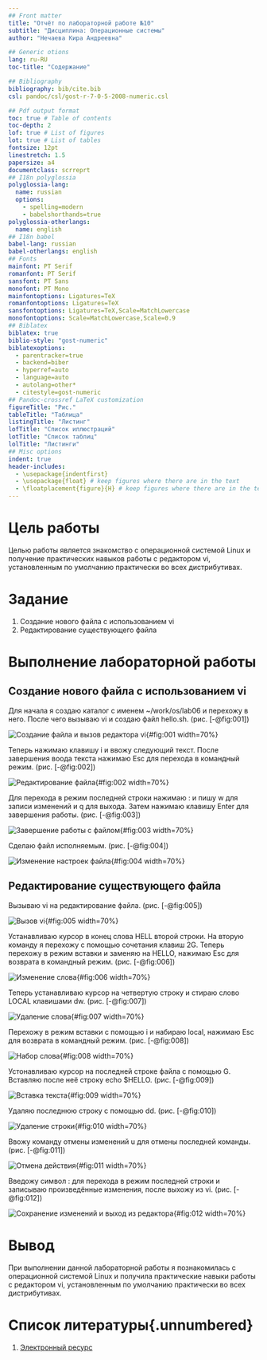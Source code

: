 ```yaml
---
## Front matter
title: "Отчёт по лабораторной работе №10"
subtitle: "Дисциплина: Операционные системы"
author: "Нечаева Кира Андреевна"

## Generic otions
lang: ru-RU
toc-title: "Содержание"

## Bibliography
bibliography: bib/cite.bib
csl: pandoc/csl/gost-r-7-0-5-2008-numeric.csl

## Pdf output format
toc: true # Table of contents
toc-depth: 2
lof: true # List of figures
lot: true # List of tables
fontsize: 12pt
linestretch: 1.5
papersize: a4
documentclass: scrreprt
## I18n polyglossia
polyglossia-lang:
  name: russian
  options:
	- spelling=modern
	- babelshorthands=true
polyglossia-otherlangs:
  name: english
## I18n babel
babel-lang: russian
babel-otherlangs: english
## Fonts
mainfont: PT Serif
romanfont: PT Serif
sansfont: PT Sans
monofont: PT Mono
mainfontoptions: Ligatures=TeX
romanfontoptions: Ligatures=TeX
sansfontoptions: Ligatures=TeX,Scale=MatchLowercase
monofontoptions: Scale=MatchLowercase,Scale=0.9
## Biblatex
biblatex: true
biblio-style: "gost-numeric"
biblatexoptions:
  - parentracker=true
  - backend=biber
  - hyperref=auto
  - language=auto
  - autolang=other*
  - citestyle=gost-numeric
## Pandoc-crossref LaTeX customization
figureTitle: "Рис."
tableTitle: "Таблица"
listingTitle: "Листинг"
lofTitle: "Список иллюстраций"
lotTitle: "Список таблиц"
lolTitle: "Листинги"
## Misc options
indent: true
header-includes:
  - \usepackage{indentfirst}
  - \usepackage{float} # keep figures where there are in the text
  - \floatplacement{figure}{H} # keep figures where there are in the text
---
```


# Цель работы

Целью работы является знакомство с операционной системой Linux и получение практических навыков работы с редактором vi, установленным по умолчанию практически во всех дистрибутивах.

# Задание

1. Создание нового файла с использованием vi
2. Редактирование существующего файла

# Выполнение лабораторной работы

## Создание нового файла с использованием vi

Для начала я создаю каталог с именем ~/work/os/lab06 и перехожу в него. После чего вызываю vi и создаю файл hello.sh. (рис. [-@fig:001])

![Создание файла и вызов редактора vi](image/im1.png){#fig:001 width=70%}

Теперь нажимаю клавишу i и ввожу следующий текст. После завершения воода текста нажимаю Esc для перехода в командный режим. (рис. [-@fig:002])

![Редактирование файла](image/im2.png){#fig:002 width=70%}

Для перехода в режим последней строки нажимаю : и пишу w для записи изменений и q для выхода. Затем нажимаю клавишу Enter для завершения работы. (рис. [-@fig:003])

![Завершение работы с файлом](image/im3.png){#fig:003 width=70%}

Сделаю файл исполняемым. (рис. [-@fig:004])

![Изменение настроек файла](image/im4.png){#fig:004 width=70%}

## Редактирование существующего файла

Вызываю vi на редактирование файла. (рис. [-@fig:005])

![Вызов vi](image/im5.png){#fig:005 width=70%}

Устанавливаю курсор в конец слова HELL второй строки. На вторую команду я перехожу с помощью сочетания клавиш 2G. Теперь перехожу в режим вставки и заменяю на HELLO, нажимаю Esc для возврата в командный режим. (рис. [-@fig:006])

![Изменение слова](image/im6.png){#fig:006 width=70%}

Теперь устанавливаю курсор на четвертую строку и стираю слово LOCAL клавишами dw. (рис. [-@fig:007])

![Удаление слова](image/im7.png){#fig:007 width=70%}

Перехожу в режим вставки с помощью i и набираю local, нажимаю Esc для возврата в командный режим. (рис. [-@fig:008])

![Набор слова](image/im8.png){#fig:008 width=70%}

Устонавливаю курсор на последней строке файла с помощью G. Вставляю после неё строку echo $HELLO. (рис. [-@fig:009])

![Вставка текста](image/im9.png){#fig:009 width=70%}

Удаляю последнюю строку с помощью dd. (рис. [-@fig:010])

![Удаление строки](image/im10.png){#fig:010 width=70%}

Ввожу команду отмены изменений u для отмены последней команды. (рис. [-@fig:011])

![Отмена действия](image/im11.png){#fig:011 width=70%}

Введожу символ : для перехода в режим последней строки и записываю произведённые изменения, после выхожу из vi. (рис. [-@fig:012])

![Сохранение изменений и выход из редактора](image/im12.png){#fig:012 width=70%}

# Вывод

При выполнении данной лабораторной работы я познакомилась с операционной системой Linux и получила практические навыки работы с редактором vi, установленным по умолчанию практически во всех дистрибутивах.

# Список литературы{.unnumbered}

1. [Электронный ресурс](https://esystem.rudn.ru/pluginfile.php/2288093/mod_resource/content/4/008-lab_vi.pdf)
